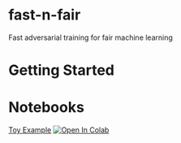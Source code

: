 # fast-n-fair
Fast adversarial training for fair machine learning

# Getting Started

# Notebooks

[Toy Example](https://github.com/elizabethnewman/dnn101/blob/main/fast-n-fair/examples/notebooks/FastNFair_ToyExample.ipynb) [![Open In Colab](https://colab.research.google.com/assets/colab-badge.svg)](https://colab.research.google.com/github/elizabethnewman/fast-n-fair/blob/main/fast-n-fair/examples/notebooks/FastNFair_ToyExample.ipynb)
